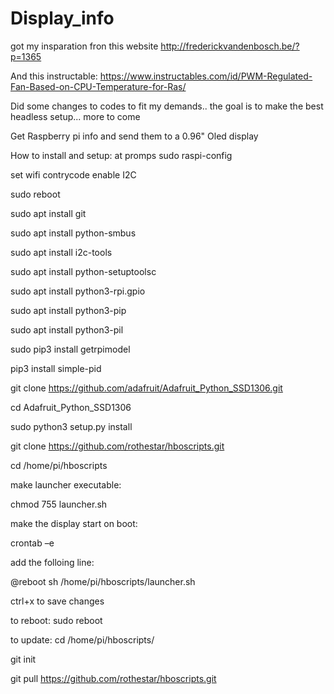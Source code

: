# Display_info
got my insparation fron this website http://frederickvandenbosch.be/?p=1365

And this instructable: https://www.instructables.com/id/PWM-Regulated-Fan-Based-on-CPU-Temperature-for-Ras/

Did some changes to codes to fit my demands.. the goal is to make the best headless setup... more to come

Get Raspberry pi info and send them to a 0.96" Oled display


How to install and setup:
at promps
sudo raspi-config

set wifi contrycode
enable I2C

sudo reboot

sudo apt install git

sudo apt install python-smbus

sudo apt install i2c-tools

sudo apt install python-setuptoolsc

sudo apt install python3-rpi.gpio

sudo apt install python3-pip

sudo apt install python3-pil

sudo pip3 install getrpimodel

pip3 install simple-pid


git clone https://github.com/adafruit/Adafruit_Python_SSD1306.git

cd Adafruit_Python_SSD1306

sudo python3 setup.py install



git clone https://github.com/rothestar/hboscripts.git

cd /home/pi/hboscripts

make launcher executable:

chmod 755 launcher.sh

make the display start on boot:

crontab –e

add the folloing line:

@reboot sh /home/pi/hboscripts/launcher.sh



ctrl+x to save changes

to reboot:
sudo reboot


to update:
cd /home/pi/hboscripts/

git init

git pull https://github.com/rothestar/hboscripts.git

